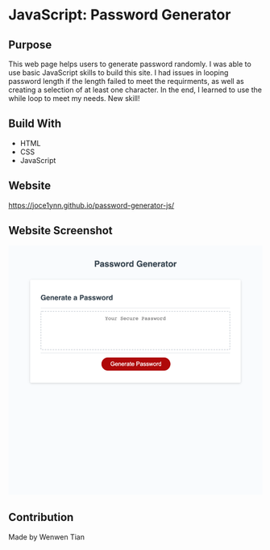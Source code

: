 # JavaScript: Password Generator

## Purpose
This web page helps users to generate password randomly. I was able to use basic JavaScript skills to build this site. I had issues in looping password length if the length failed to meet the requirments, as well as creating a selection of at least one character. In the end, I learned to use the while loop to meet my needs. New skill! 

## Build With
* HTML
* CSS
* JavaScript

## Website
https://joce1ynn.github.io/password-generator-js/

## Website Screenshot
![Screenshot](/assets/images/Password-Generat.png)

## Contribution
Made by Wenwen Tian
